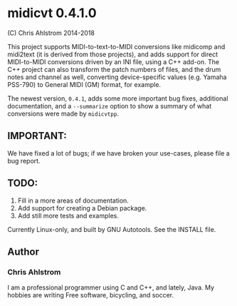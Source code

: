 # midicvt 0.4.1.0
(C) Chris Ahlstrom 2014-2018

This project supports MIDI-to-text-to-MIDI conversions like midicomp and
midi2text (it is derived from those projects), and adds support for direct
MIDI-to-MIDI conversions driven by an INI file, using a C++ add-on.
The C++ project can also transform the patch numbers of files, and the drum
notes and channel as well, converting device-specific values (e.g. Yamaha
PSS-790) to General MIDI (GM) format, for example.

The newest version, `0.4.1`, adds some more important bug fixes, additional
documentation, and a `--summarize` option to show a summary of what conversions
were made by `midicvtpp`.

## IMPORTANT:
We have fixed a lot of bugs; if we have broken your use-cases, please file a
bug report.

## TODO:

   1. Fill in a more areas of documentation.
   2. Add support for creating a Debian package.
   3. Add still more tests and examples.

Currently Linux-only, and built by GNU Autotools.  See the INSTALL file.

## Author
### Chris Ahlstrom

I am a professional programmer using C and C++, and lately, Java.
My hobbies are writing Free software, bicycling, and soccer.
